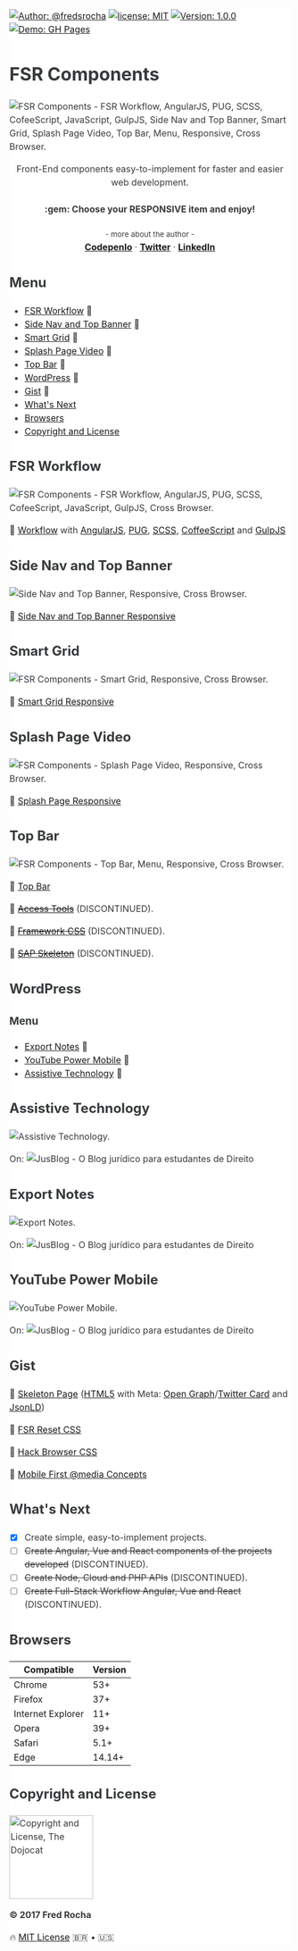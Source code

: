 <main style="font-family: -apple-system,BlinkMacSystemFont,'Segoe UI',Roboto,'Helvetica Neue',Arial,sans-serif;font-size: 1rem;line-height: 1.5;color: #373a3c;background-color: #fff;">

[![Author: @fredsrocha](https://img.shields.io/badge/author-@fredsrocha-orange.svg?style=flat-square&colorB=1da1f2&logo=twitter&maxAge=2592000 "Author")](https://twitter.com/fredsrocha)
[![license: MIT](https://img.shields.io/github/license/mashape/apistatus.svg?style=flat-square&maxAge=2592000 "MIT License")](./LICENSE)
[![Version: 1.0.0](https://img.shields.io/badge/version-1.0.0-blue.svg?style=flat-square&maxAge=2592000 "Version")](./README.md)
[![Demo: GH Pages](https://img.shields.io/badge/demo-online-green.svg?style=flat-square&colorB=00BFFF&maxAge=2592000 "Online Demo")](./README.md)

# FSR Components

<img src="https://image.prntscr.com/image/cA3h4rwVSh_HhKQQfGl2Dw.png" alt="FSR Components - FSR Workflow, AngularJS, PUG, SCSS, CofeeScript, JavaScript, GulpJS, Side Nav and Top Banner, Smart Grid, Splash Page Video, Top Bar, Menu, Responsive, Cross Browser." />

<p align="center">
  <p align="center">
    Front-End components easy-to-implement for faster and easier web development.
    <br>
    <br>
    <strong> :gem: Choose your RESPONSIVE item and enjoy!</strong>
    <br>
    <br>
    <small>- more about the author -</small>
    <br>
    <a href="https://codepen.io/FredSRocha/"><strong>CodepenIo</strong></a>
    ·
    <a href="https://twitter.com/FredSRocha/"><strong>Twitter</strong></a>
    ·
    <a href="https://www.linkedin.com/in/fredsrocha/"><strong>LinkedIn</strong></a>
  </p>
</p>

## Menu

- [FSR Workflow](#fsr-workflow) :tada:
- [Side Nav and Top Banner](#side-nav-and-top-banner) :tada:
- [Smart Grid](#smart-grid) :tada:
- [Splash Page Video](#splash-page-video) :tada:
- [Top Bar](#top-bar) :tada:
- [WordPress](#wordpress) :tada:
- [Gist](#gist) :tada:
- [What's Next](#whats-next)
- [Browsers](#browsers)
- [Copyright and License](#copyright-and-license)

## FSR Workflow

<img src="https://image.prntscr.com/image/b6gUN0pZSYaCYOqTEQ3kmQ.png" alt="FSR Components - FSR Workflow, AngularJS, PUG, SCSS, CofeeScript, JavaScript, GulpJS, Cross Browser." />

:hatching_chick: [Workflow](https://github.com/fredsrocha/fsr-workflow/ "FSR Components - FSR Workflow, AngularJS, PUG, SCSS, CofeeScript, JavaScript, GulpJS, Cross Browser.") with [AngularJS](https://github.com/angular/angular.js "AngularJS website"), [PUG](https://github.com/pugjs/pug/ "PUG template engine"), [SCSS](https://github.com/sass/sass/ "SASS Lang"), [CoffeeScript](https://github.com/jashkenas/coffeescript/ "CoffeeScript") and [GulpJS](https://github.com/gulpjs/gulp "The streaming build system")

## Side Nav and Top Banner

<img src="https://image.prntscr.com/image/kLOZLEyaQTKi67p35-aXzg.png" alt="Side Nav and Top Banner, Responsive, Cross Browser." />

:hatching_chick: [Side Nav and Top Banner Responsive](https://github.com/fredsrocha/fsr-side-nav-and-top-banner/ "Side Nav and Top Banner, Responsive, Cross Browser.")

## Smart Grid

<img src="https://image.prntscr.com/image/6vyL0DuhTfaAbSbTdl5ZJA.png" alt="FSR Components - Smart Grid, Responsive, Cross Browser." />

:hatching_chick: [Smart Grid Responsive](https://github.com/fredsrocha/fsr-smart-grid/ "FSR Components - Smart Grid, Responsive, Cross Browser.")

## Splash Page Video

<img src="https://image.prntscr.com/image/I8f3izFkTy__P1Hz_M5nFQ.png" alt="FSR Components - Splash Page Video, Responsive, Cross Browser." />

:hatching_chick: [Splash Page Responsive](https://github.com/fredsrocha/fsr-splash-page/ "FSR Components - Splash Page Video, Responsive, Cross Browser.")

## Top Bar

<img src="https://image.prntscr.com/image/8vApqOsiTAyijCNilm4zHw.png" alt="FSR Components - Top Bar, Menu, Responsive, Cross Browser." />

:hatching_chick: [Top Bar](https://github.com/fredsrocha/fsr-top-bar/ "FSR Components - Top Bar, Menu, Responsive, Cross Browser.")

:egg: [~~Access Tools~~](https://github.com/fredsrocha/fsr-components "discontinued") (DISCONTINUED).

:egg: [~~Framework CSS~~](https://github.com/fredsrocha/fsr-components "discontinued") (DISCONTINUED).

:egg: [~~SAP Skeleton~~](https://github.com/fredsrocha/fsr-components "discontinued") (DISCONTINUED).

## WordPress

### Menu

- [Export Notes](#export-notes) :tada:
- [YouTube Power Mobile](#youtube-power-mobile) :tada:
- [Assistive Technology](#assistive-technology) :tada:

## Assistive Technology

<img src="https://image.prntscr.com/image/QTKVCKD8T_K-HQ29xzcAdw.png" alt="Assistive Technology." />

On: ![JusBlog - O Blog jurídico para estudantes de Direito](https://jusblog.com/)

## Export Notes

<img src="https://image.prntscr.com/image/u_7O6vUOSNSNvw5wsEqJgQ.png" alt="Export Notes." />

On: ![JusBlog - O Blog jurídico para estudantes de Direito](https://jusblog.com/)

## YouTube Power Mobile

<img src="https://image.prntscr.com/image/MOPD87quRFisq8Am12tjWA.png" alt="YouTube Power Mobile." />

On: ![JusBlog - O Blog jurídico para estudantes de Direito](https://jusblog.com/)

## Gist

:hatching_chick: [Skeleton Page](https://gist.github.com/fredsrocha/a064b9dd9c91b87fabb4db4361a8aa49/ "Skeleton Page (Gist)") ([HTML5](https://www.w3.org/TR/html5/ "HTML5 reference") with Meta: [Open Graph](http://ogp.me/ "Open Graph website")/[Twitter Card](https://dev.twitter.com/cards/overview/ "Twitter Card Reference") and [JsonLD](http://schema.org/ "Structured Data"))

:hatching_chick: [FSR Reset CSS](https://gist.github.com/fredsrocha/8c6119f5816df1378e10b1718c390e1b "FSR Reset CSS")

:hatching_chick: [Hack Browser CSS](https://gist.github.com/fredsrocha/f73f26fd39c976788166c4869b9ce239 "Hack Browser in CSS")

:hatching_chick: [Mobile First @media Concepts](https://gist.github.com/fredsrocha/b22ac113f06675bbd92db08e3cf1378d "@media Concepts CSS (Based on Mobile First)")

## What's Next

- [x] Create simple, easy-to-implement projects.
- [ ] ~~Create Angular, Vue and React components of the projects developed~~ (DISCONTINUED).
- [ ] ~~Create Node, Cloud and PHP APIs~~ (DISCONTINUED).
- [ ] ~~Create Full-Stack Workflow Angular, Vue and React~~ (DISCONTINUED).

## Browsers

| Compatible | Version |
| ------ | ----------- |
| Chrome | 53+ |
| Firefox | 37+ |
| Internet Explorer | 11+ |
| Opera | 39+ |
| Safari | 5.1+ |
| Edge | 14.14+ |

## Copyright and License

<img src="https://octodex.github.com/images/dojocat.jpg" alt="Copyright and License, The Dojocat"  width="150" height="150" />

<strong>&copy; 2017 Fred Rocha</strong>

:fire: [MIT License](https://github.com/fredsrocha/fsr-components/blob/master/LICENSE "License") 🇧🇷 • :us:

</main>
